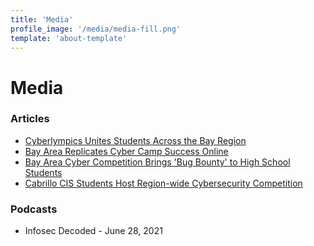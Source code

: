 ```yaml
---
title: 'Media'
profile_image: '/media/media-fill.png'
template: 'about-template'
---
```


# Media

### Articles
* [Cyberlympics Unites Students Across the Bay Region](https://ictdmsector.org/cyberlympics-unites-students-across-the-bay-region/)
* [Bay Area Replicates Cyber Camp Success Online](https://ictdmsector.org/bay-area-replicates-cyber-camp-success-online/)
* [Bay Area Cyber Competition Brings 'Bug Bounty' to High School Students](https://ictdmsector.org/bay-area-cyber-competition-brings-bug-bounty-to-high-school-students/)
* [Cabrillo CIS Students Host Region-wide Cybersecurity Competition](https://www.santacruztechbeat.com/2020/01/21/cabrillo-cis-students-host-region-wide-cybersecurity-competition/)

### Podcasts
* Infosec Decoded - June 28, 2021
